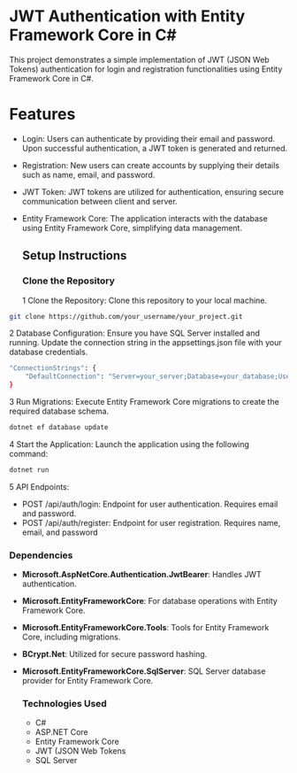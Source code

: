 # JWT Authentication with Entity Framework Core in C#
This project demonstrates a simple implementation of JWT (JSON Web Tokens) authentication for login and registration functionalities using Entity Framework Core in C#.
# Features
* Login: Users can authenticate by providing their email and password. Upon successful authentication, a JWT token is generated and returned.
* Registration: New users can create accounts by supplying their details such as name, email, and password.
* JWT Token: JWT tokens are utilized for authentication, ensuring secure communication between client and server.
* Entity Framework Core: The application interacts with the database using Entity Framework Core, simplifying data management.

  ## Setup Instructions
  ### Clone the Repository
  1 Clone the Repository: Clone this repository to your local machine.

```bash
git clone https://github.com/your_username/your_project.git
```
2 Database Configuration: Ensure you have SQL Server installed and running. Update the connection string in the appsettings.json file with your database credentials.
```bash
"ConnectionStrings": {
    "DefaultConnection": "Server=your_server;Database=your_database;User=your_username;Password=your_password;"
}
```
3 Run Migrations: Execute Entity Framework Core migrations to create the required database schema.
```bash
dotnet ef database update
```
4 Start the Application: Launch the application using the following command:
```bash
dotnet run
```
5 API Endpoints:
* POST /api/auth/login: Endpoint for user authentication. Requires email and password.
* POST /api/auth/register: Endpoint for user registration. Requires name, email, and password

### Dependencies

- **Microsoft.AspNetCore.Authentication.JwtBearer**: Handles JWT authentication.
- **Microsoft.EntityFrameworkCore**: For database operations with Entity Framework Core.
- **Microsoft.EntityFrameworkCore.Tools**: Tools for Entity Framework Core, including migrations.
- **BCrypt.Net**: Utilized for secure password hashing.
- **Microsoft.EntityFrameworkCore.SqlServer**: SQL Server database provider for Entity Framework Core.
  
     ### Technologies Used
    * C#
    * ASP.NET Core
    * Entity Framework Core
    * JWT (JSON Web Tokens
    * SQL Server


